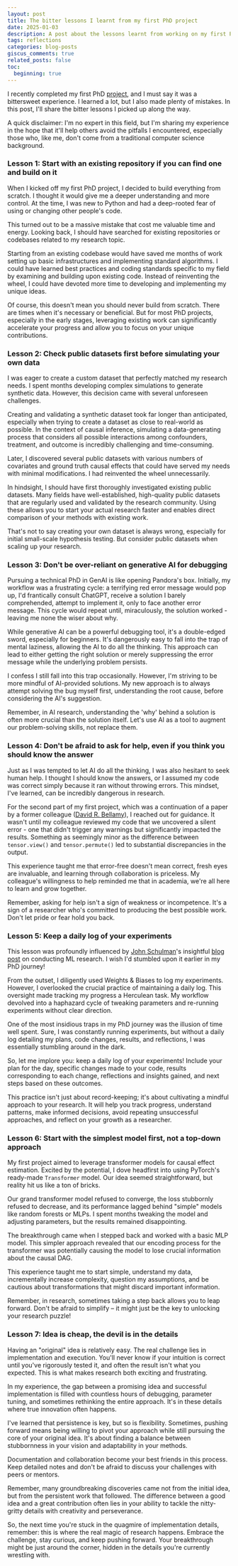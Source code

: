 ```yaml
---
layout: post
title: The bitter lessons I learnt from my first PhD project
date: 2025-01-03 
description: A post about the lessons learnt from working on my first PhD project.
tags: reflections
categories: blog-posts
giscus_comments: true
related_posts: false
toc:
  beginning: true
---
```


I recently completed my first PhD [project](https://arxiv.org/abs/2410.10044), and I must say it was a bittersweet experience. I learned a lot, but I also made plenty of mistakes. In this post, I'll share the bitter lessons I picked up along the way.

A quick disclaimer: I'm no expert in this field, but I'm sharing my experience in the hope that it'll help others avoid the pitfalls I encountered, especially those who, like me, don't come from a traditional computer science background.

### Lesson 1: Start with an existing repository if you can find one and build on it

When I kicked off my first PhD project, I decided to build everything from scratch. I thought it would give me a deeper understanding and more control. At the time, I was new to Python and had a deep-rooted fear of using or changing other people's code.

This turned out to be a massive mistake that cost me valuable time and energy. Looking back, I should have searched for existing repositories or codebases related to my research topic.

Starting from an existing codebase would have saved me months of work setting up basic infrastructures and implementing standard algorithms. I could have learned best practices and coding standards specific to my field by examining and building upon existing code. Instead of reinventing the wheel, I could have devoted more time to developing and implementing my unique ideas.

Of course, this doesn't mean you should never build from scratch. There are times when it's necessary or beneficial. But for most PhD projects, especially in the early stages, leveraging existing work can significantly accelerate your progress and allow you to focus on your unique contributions.

### Lesson 2: Check public datasets first before simulating your own data

I was eager to create a custom dataset that perfectly matched my research needs. I spent months developing complex simulations to generate synthetic data. However, this decision came with several unforeseen challenges.

Creating and validating a synthetic dataset took far longer than anticipated, especially when trying to create a dataset as close to real-world as possible. In the context of causal inference, simulating a data-generating process that considers all possible interactions among confounders, treatment, and outcome is incredibly challenging and time-consuming.

Later, I discovered several public datasets with various numbers of covariates and ground truth causal effects that could have served my needs with minimal modifications. I had reinvented the wheel unnecessarily.

In hindsight, I should have first thoroughly investigated existing public datasets. Many fields have well-established, high-quality public datasets that are regularly used and validated by the research community. Using these allows you to start your actual research faster and enables direct comparison of your methods with existing work.

That's not to say creating your own dataset is always wrong, especially for initial small-scale hypothesis testing. But consider public datasets when scaling up your research.

### Lesson 3: Don't be over-reliant on generative AI for debugging

Pursuing a technical PhD in GenAI is like opening Pandora's box. Initially, my workflow was a frustrating cycle: a terrifying red error message would pop up, I'd frantically consult ChatGPT, receive a solution I barely comprehended, attempt to implement it, only to face another error message. This cycle would repeat until, miraculously, the solution worked - leaving me none the wiser about why.

While generative AI can be a powerful debugging tool, it's a double-edged sword, especially for beginners. It's dangerously easy to fall into the trap of mental laziness, allowing the AI to do all the thinking. This approach can lead to either getting the right solution or merely suppressing the error message while the underlying problem persists.

I confess I still fall into this trap occasionally. However, I'm striving to be more mindful of AI-provided solutions. My new approach is to always attempt solving the bug myself first, understanding the root cause, before considering the AI's suggestion.

Remember, in AI research, understanding the 'why' behind a solution is often more crucial than the solution itself. Let's use AI as a tool to augment our problem-solving skills, not replace them.

### Lesson 4: Don't be afraid to ask for help, even if you think you should know the answer

Just as I was tempted to let AI do all the thinking, I was also hesitant to seek human help. I thought I should know the answers, or I assumed my code was correct simply because it ran without throwing errors. This mindset, I've learned, can be incredibly dangerous in research.

For the second part of my first project, which was a continuation of a paper by a former colleague ([David R. Bellamy](https://davidbellamy.github.io/)), I reached out for guidance. It wasn't until my colleague reviewed my code that we uncovered a silent error - one that didn't trigger any warnings but significantly impacted the results. Something as seemingly minor as the difference between `tensor.view()` and `tensor.permute()` led to substantial discrepancies in the output.

This experience taught me that error-free doesn't mean correct, fresh eyes are invaluable, and learning through collaboration is priceless. My colleague's willingness to help reminded me that in academia, we're all here to learn and grow together.

Remember, asking for help isn't a sign of weakness or incompetence. It's a sign of a researcher who's committed to producing the best possible work. Don't let pride or fear hold you back.

### Lesson 5: Keep a daily log of your experiments

This lesson was profoundly influenced by [John Schulman](http://joschu.net/)'s insightful [blog post](http://joschu.net/blog/opinionated-guide-ml-research.html) on conducting ML research. I wish I'd stumbled upon it earlier in my PhD journey!

From the outset, I diligently used Weights & Biases to log my experiments. However, I overlooked the crucial practice of maintaining a daily log. This oversight made tracking my progress a Herculean task. My workflow devolved into a haphazard cycle of tweaking parameters and re-running experiments without clear direction.

One of the most insidious traps in my PhD journey was the illusion of time well spent. Sure, I was constantly running experiments, but without a daily log detailing my plans, code changes, results, and reflections, I was essentially stumbling around in the dark.

So, let me implore you: keep a daily log of your experiments! Include your plan for the day, specific changes made to your code, results corresponding to each change, reflections and insights gained, and next steps based on these outcomes.

This practice isn't just about record-keeping; it's about cultivating a mindful approach to your research. It will help you track progress, understand patterns, make informed decisions, avoid repeating unsuccessful approaches, and reflect on your growth as a researcher.

### Lesson 6: Start with the simplest model first, not a top-down approach

My first project aimed to leverage transformer models for causal effect estimation. Excited by the potential, I dove headfirst into using PyTorch's ready-made `Transformer` model. Our idea seemed straightforward, but reality hit us like a ton of bricks.

Our grand transformer model refused to converge, the loss stubbornly refused to decrease, and its performance lagged behind "simple" models like random forests or MLPs. I spent months tweaking the model and adjusting parameters, but the results remained disappointing.

The breakthrough came when I stepped back and worked with a basic MLP model. This simpler approach revealed that our encoding process for the transformer was potentially causing the model to lose crucial information about the causal DAG.

This experience taught me to start simple, understand my data, incrementally increase complexity, question my assumptions, and be cautious about transformations that might discard important information.

Remember, in research, sometimes taking a step back allows you to leap forward. Don't be afraid to simplify – it might just be the key to unlocking your research puzzle!

### Lesson 7: Idea is cheap, the devil is in the details

Having an "original" idea is relatively easy. The real challenge lies in implementation and execution. You'll never know if your intuition is correct until you've rigorously tested it, and often the result isn't what you expected. This is what makes research both exciting and frustrating.

In my experience, the gap between a promising idea and successful implementation is filled with countless hours of debugging, parameter tuning, and sometimes rethinking the entire approach. It's in these details where true innovation often happens.

I've learned that persistence is key, but so is flexibility. Sometimes, pushing forward means being willing to pivot your approach while still pursuing the core of your original idea. It's about finding a balance between stubbornness in your vision and adaptability in your methods.

Documentation and collaboration become your best friends in this process. Keep detailed notes and don't be afraid to discuss your challenges with peers or mentors.

Remember, many groundbreaking discoveries came not from the initial idea, but from the persistent work that followed. The difference between a good idea and a great contribution often lies in your ability to tackle the nitty-gritty details with creativity and perseverance.

So, the next time you're stuck in the quagmire of implementation details, remember: this is where the real magic of research happens. Embrace the challenge, stay curious, and keep pushing forward. Your breakthrough might be just around the corner, hidden in the details you're currently wrestling with.